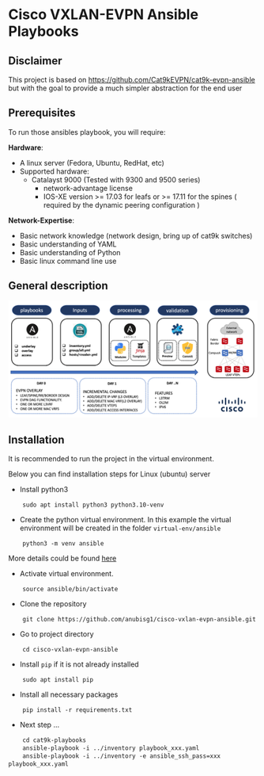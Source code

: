 # Cisco VXLAN-EVPN Ansible Playbooks #

## Disclaimer ##

This project is based on <https://github.com/Cat9kEVPN/cat9k-evpn-ansible>
but with the goal to provide a much simpler abstraction for the end user

## Prerequisites ##

To run those ansibles playbook, you will require:  

**Hardware**:

* A linux server (Fedora, Ubuntu, RedHat, etc)
* Supported hardware:
  * Catalayst 9000 (Tested with 9300 and 9500 series)
    * network-advantage license
    * IOS-XE version >= 17.03 for leafs or >= 17.11 for the spines ( required by the dynamic peering configuration )

**Network-Expertise**:

* Basic network knowledge (network design, bring up of cat9k switches)  
* Basic understanding of YAML  
* Basic understanding of Python  
* Basic linux command line use  

## General description ##

<img width="1192" alt="ansible" src="./ansible-operations.png">

## Installation ##

It is recommended to run the project in the virtual environment.

Below you can find installation steps for Linux (ubuntu) server

* Install python3

```text
    sudo apt install python3 python3.10-venv
```

* Create the python virtual environment. In this example the virtual environment will be created in the folder ``virtual-env/ansible``

```text
    python3 -m venv ansible
```

More details could be found [here](https://docs.python.org/3/library/venv.html)

* Activate virtual environment.

```text
    source ansible/bin/activate
```

* Clone the repository

```text
    git clone https://github.com/anubisg1/cisco-vxlan-evpn-ansible.git
```

* Go to project directory

```text
    cd cisco-vxlan-evpn-ansible
```

* Install ``pip`` if it is not already installed

```text
    sudo apt install pip
```

* Install all necessary packages

```text
    pip install -r requirements.txt
```

* Next step ...

```text
    cd cat9k-playbooks
    ansible-playbook -i ../inventory playbook_xxx.yaml
    ansible-playbook -i ../inventory -e ansible_ssh_pass=xxx playbook_xxx.yaml
```
